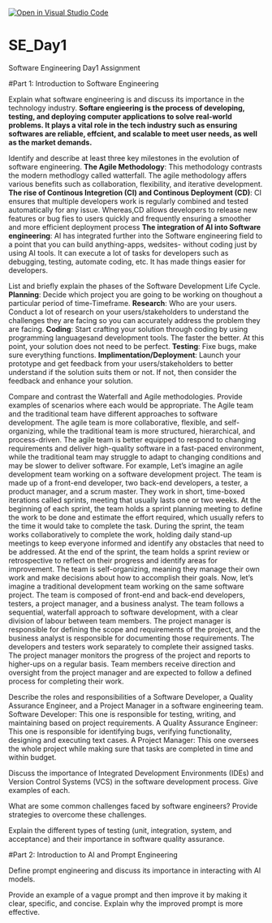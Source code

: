 [![Open in Visual Studio Code](https://classroom.github.com/assets/open-in-vscode-2e0aaae1b6195c2367325f4f02e2d04e9abb55f0b24a779b69b11b9e10269abc.svg)](https://classroom.github.com/online_ide?assignment_repo_id=18365116&assignment_repo_type=AssignmentRepo)
# SE_Day1
Software Engineering Day1 Assignment

#Part 1: Introduction to Software Engineering

Explain what software engineering is and discuss its importance in the technology industry.
**Softare engieering is the process of developing, testing, and deploying computer applications to solve real-world problems. It plays a vital role in the tech industry such as ensuring softwares are reliable, effcient, and scalable to meet user needs, as well as the market demands.**

Identify and describe at least three key milestones in the evolution of software engineering.
**The Agile Methodology**: This methodology contrasts the modern methodlogy called watterfall. The agile methodology affers various benefits such as collaboration, flexibility, and iterative development.
**The rise of Continous Integretion (CI) and Continous Deployment (CD)**: CI ensures that multiple developers work is regularly combined and tested automatically for any issue. Whereas,CD allows developers to release new features or bug fies to users quickly and frequently ensuring a smoother and more efficient deployment process
**The integration of AI into Software engineering**: AI has integrated further into the Software engineering field to a point that you can build anything-apps, wedsites- without coding just by using AI tools. It can execute a lot of tasks for developers such as debugging, testing, automate coding, etc. It has made things easier for developers. 

List and briefly explain the phases of the Software Development Life Cycle.
**Planning**: Decide which project you are going to be working on thoughout a particular period of time-Timeframe. 
**Research**: Who are your users. Conduct a lot of research on your users/stakeholders to understand the challenges they are facing so you can accurately address the problem they are facing.
**Coding**: Start crafting your solution through coding by using programming languagesand development tools. The faster the better. At this point, your solution does not need to be perfect.
**Testing**: Fixe bugs, make sure everything functions.
**Implimentation/Deployment**: Launch your prototype and get feedback from your users/stakeholders to better understand if the solution suits them or not. If not, then consider the feedback and enhance your solution.

Compare and contrast the Waterfall and Agile methodologies. Provide examples of scenarios where each would be appropriate.
The Agile team and the traditional team have different approaches to software development. The agile team is more collaborative, flexible, and self-organizing, while the traditional team is more structured, hierarchical, and process-driven. The agile team is better equipped to respond to changing requirements and deliver high-quality software in a fast-paced environment, while the traditional team may struggle to adapt to changing conditions and may be slower to deliver software. 
For example, Let’s imagine an agile development team working on a software development project. The team is made up of a front-end developer, two back-end developers, a tester, a product manager, and a scrum master. They work in short, time-boxed iterations called sprints, meeting that usually lasts one or two weeks. At the beginning of each sprint, the team holds a sprint planning meeting to define the work to be done and estimate the effort required, which usually refers to the time it would take to complete the task. During the sprint, the team works collaboratively to complete the work, holding daily stand-up meetings to keep everyone informed and identify any obstacles that need to be addressed. At the end of the sprint, the team holds a sprint review or retrospective to reflect on their progress and identify areas for improvement. The team is self-organizing, meaning they manage their own work and make decisions about how to accomplish their goals.
Now, let’s imagine a traditional development team working on the same software project. The team is composed of front-end and back-end developers, testers, a project manager, and a business analyst. The team follows a sequential, waterfall approach to software development, with a clear division of labour between team members. The project manager is responsible for defining the scope and requirements of the project, and the business analyst is responsible for documenting those requirements. The developers and testers work separately to complete their assigned tasks. The project manager monitors the progress of the project and reports to higher-ups on a regular basis. Team members receive direction and oversight from the project manager and are expected to follow a defined process for completing their work.

Describe the roles and responsibilities of a Software Developer, a Quality Assurance Engineer, and a Project Manager in a software engineering team.
Software Developer: This one is responsible for testing, writing, and maintaining based on project requirements.
A Quality Assurance Engineer: This one is responsible for identifying bugs, verifying functionality, designing and executing text cases.
A Project Manager: This one oversees the whole project while making sure that tasks are completed in time and within budget.

Discuss the importance of Integrated Development Environments (IDEs) and Version Control Systems (VCS) in the software development process. Give examples of each.


What are some common challenges faced by software engineers? Provide strategies to overcome these challenges.


Explain the different types of testing (unit, integration, system, and acceptance) and their importance in software quality assurance.


#Part 2: Introduction to AI and Prompt Engineering


Define prompt engineering and discuss its importance in interacting with AI models.


Provide an example of a vague prompt and then improve it by making it clear, specific, and concise. Explain why the improved prompt is more effective.
